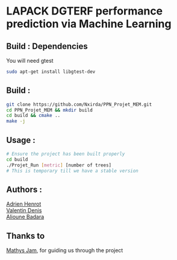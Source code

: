 # LAPACK DGTERF performance prediction via Machine Learning

## Build : Dependencies

You will need gtest 

```sh
sudo apt-get install libgtest-dev
```

## Build :

```sh
git clone https://github.com/Nxirda/PPN_Projet_MEM.git
cd PPN_Projet_MEM && mkdir build
cd build && cmake ..
make -j
```

## Usage :

```sh
# Ensure the project has been built properly
cd build
./Projet_Run [metric] [number of trees]
# This is temporary till we have a stable version
```

## Authors :
[Adrien Henrot](https://github.com/Nxirda) \
[Valentin Denis](https://github.com/valde3003)  \
[Alioune Badara](https://github.com/Alioune-Badara)  

## Thanks to

[Mathys Jam](https://github.com/Thukisdo), for guiding us through the project
